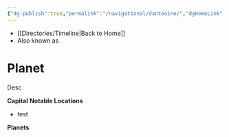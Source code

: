 ```yaml
---
{"dg-publish":true,"permalink":"/navigational/dantooine/","dgHomeLink":false}
---
```


- [[Directories/Timeline\|Back to Home]]
- Also known as 

# Planet
Desc

**Capital**
**Notable Locations**
- test

**Planets**
